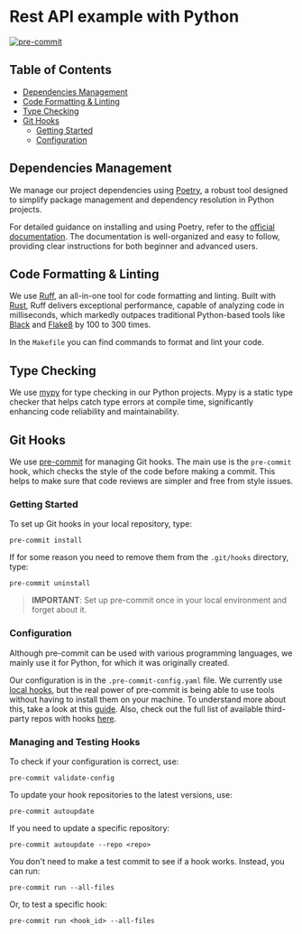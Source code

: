 # Rest API example with Python

[![pre-commit](https://img.shields.io/badge/pre--commit-enabled-brightgreen?logo=pre-commit)](https://github.com/pre-commit/pre-commit)

## Table of Contents

- [Dependencies Management](#dependencies-management)
- [Code Formatting & Linting](#code-formatting--linting)
- [Type Checking](#type-checking)
- [Git Hooks](#git-hooks)
    - [Getting Started](#getting-started)
    - [Configuration](#configuration)

## Dependencies Management

We manage our project dependencies using [Poetry](https://python-poetry.org/), a robust tool designed to simplify
package management and dependency resolution in Python projects.

For detailed guidance on installing and using Poetry, refer to
the [official documentation](https://python-poetry.org/docs/). The documentation is well-organized and easy to follow,
providing clear instructions for both beginner and advanced users.

## Code Formatting & Linting

We use [Ruff](https://docs.astral.sh/ruff/), an all-in-one tool for code formatting and linting. Built
with [Rust](https://www.rust-lang.org/), Ruff delivers exceptional performance, capable of analyzing code in
milliseconds, which markedly outpaces traditional Python-based tools
like [Black](https://black.readthedocs.io/en/stable/) and [Flake8](https://flake8.pycqa.org/en/latest/) by 100 to 300
times.

In the `Makefile` you can find commands to format and lint your code.

## Type Checking

We use [mypy](http://mypy-lang.org/) for type checking in our Python projects. Mypy is a static type checker that helps
catch type errors at compile time, significantly enhancing code reliability and maintainability.

## Git Hooks

We use [pre-commit](https://pre-commit.com) for managing Git hooks. The main use is the `pre-commit` hook, which
checks the style of the code before making a commit. This helps to make sure that code reviews are simpler and free from
style issues.

### Getting Started

To set up Git hooks in your local repository, type:

```shell
pre-commit install
```

If for some reason you need to remove them from the `.git/hooks` directory, type:

```shell
pre-commit uninstall
```

> **IMPORTANT**: Set up pre-commit once in your local environment and forget about it.

### Configuration

Although pre-commit can be used with various programming languages, we mainly use it for Python, for which it was
originally created.

Our configuration is in the `.pre-commit-config.yaml` file. We currently
use [local hooks](https://pre-commit.com/#repository-local-hooks), but the real power
of pre-commit is being able to use tools without having to install them on your machine. To understand more about this,
take a look at this [guide](https://pre-commit.com/#adding-pre-commit-plugins-to-your-project). Also, check out the full
list of available third-party repos with hooks [here](https://pre-commit.com/hooks.html).

### Managing and Testing Hooks

To check if your configuration is correct, use:

```shell
pre-commit validate-config
```

To update your hook repositories to the latest versions, use:

```shell
pre-commit autoupdate
```

If you need to update a specific repository:

```shell
pre-commit autoupdate --repo <repo>
```

You don't need to make a test commit to see if a hook works. Instead, you can run:

```shell
pre-commit run --all-files
```

Or, to test a specific hook:

```shell
pre-commit run <hook_id> --all-files
```
